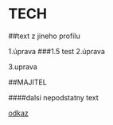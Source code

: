# TECH


##text z jineho profilu

1.úprava
###1.5 test
2.úprava

3.uprava

##MAJITEL

####dalsi nepodstatny text

[odkaz](http://google.com)
